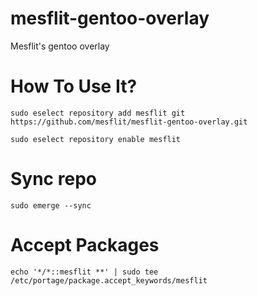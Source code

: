 # mesflit-gentoo-overlay
Mesflit's gentoo overlay

# How To Use It?
`sudo eselect repository add mesflit git https://github.com/mesflit/mesflit-gentoo-overlay.git`

`sudo eselect repository enable mesflit`

# Sync repo
`sudo emerge --sync`

# Accept Packages
`echo '*/*::mesflit **' | sudo tee /etc/portage/package.accept_keywords/mesflit`
